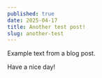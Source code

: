 ```yaml
---
published: true
date: 2025-04-17
title: Another test post!
slug: another-test
---
```

Example text from a blog post.

Have a nice day!